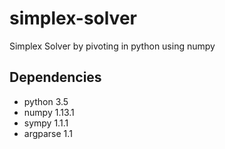 # simplex-solver
Simplex Solver by pivoting in python using numpy

## Dependencies
- python 3.5
- numpy 1.13.1
- sympy 1.1.1
- argparse 1.1
